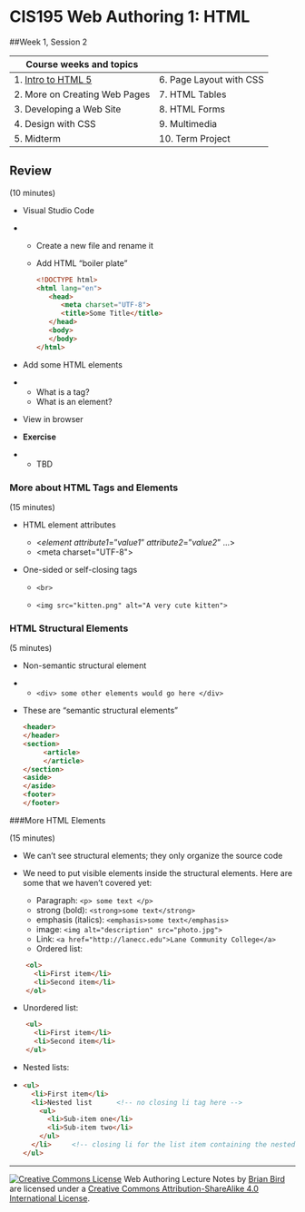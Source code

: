 # CIS195 Web Authoring 1: HTML                  

##Week 1, Session 2

| **Course weeks and topics**   |                         |
| ----------------------------- | ----------------------- |
| 1. <u>Intro to HTML 5</u>     | 6. Page Layout with CSS |
| 2. More on Creating Web Pages | 7. HTML Tables          |
| 3. Developing a Web Site      | 8. HTML Forms           |
| 4. Design with CSS            | 9. Multimedia           |
| 5. Midterm                    | 10. Term Project        |



## Review

(10 minutes)

- Visual Studio Code

- - Create a new file and rename it

  - Add HTML “boiler plate”

    ```html
    <!DOCTYPE html> 
    <html lang="en">
       <head>
          <meta charset="UTF-8">
          <title>Some Title</title>
       </head>
       <body> 
       </body>
    </html>
    ```

- Add some HTML elements

- - What is a tag?
  - What is an element?

- View in browser 

- **Exercise**

- - TBD

 

### More about HTML Tags and Elements

(15 minutes)

- HTML element attributes

  - &lt;*element* *attribute1*=”*value1*” *attribute2*=”*value2*” ...&gt;
  - &lt;meta charset="UTF-8"&gt;

- One-sided or self-closing tags

  - `<br>`

  - `<img src="kitten.png" alt="A very cute kitten">`

### HTML Structural Elements 

(5 minutes)

- Non-semantic structural element

- - `<div> some other elements would go here </div>`

- These are “semantic structural elements”

  ```html
  <header>
  </header>
  <section>
       <article>
       </article>
  </section>
  <aside>
  </aside>
  <footer>
  </footer>
  ```



###More HTML Elements

(15 minutes)

- We can’t see structural elements; they only organize the source code

- We need to put visible elements inside the structural elements. 
  Here are some that we haven’t covered yet:

  - Paragraph: `<p> some text </p>`
  - strong (bold): `<strong>some text</strong>`
  - emphasis (italics): `<emphasis>some text</emphasis>`
  - image: `<img alt="description" src="photo.jpg">`
  - Link: `<a href="http://lanecc.edu">Lane Community College</a>`
  - Ordered list:
``` html
    <ol>
      <li>First item</li>
      <li>Second item</li>
    </ol>
```
  - Unordered list:
``` html
    <ul>
      <li>First item</li>
      <li>Second item</li>
    </ul>
```
  - Nested lists:
  - ``` html
    <ul>
      <li>First item</li>
      <li>Nested list      <!-- no closing li tag here -->
        <ul>
          <li>Sub-item one</li>
          <li>Sub-item two</li>
        </ul>
      </li>     <!-- closing li for the list item containing the nested list -->
    </ul>
    ```



------

[![Creative Commons License](https://i.creativecommons.org/l/by-sa/4.0/88x31.png)](http://creativecommons.org/licenses/by-sa/4.0/) Web Authoring Lecture Notes by [Brian Bird](https://profbird.online) are licensed under a [Creative Commons Attribution-ShareAlike 4.0 International License](http://creativecommons.org/licenses/by-sa/4.0/). 